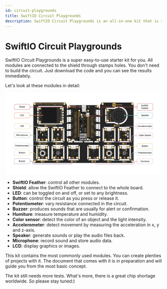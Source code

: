 ```yaml
---
id: circuit-playgrounds
title: SwiftIO Circuit Playgrounds
description: SwiftIO Circuit Playgrounds is an all-in-one kit that is suitable to get started. You can get familiar with basic electronics and Swift programming.
---
```


# SwiftIO Circuit Playgrounds

SwiftIO Circuit Playgrounds is a super easy-to-use starter kit for you. All modules are connected to the shield through stamps holes. You don't need to build the circuit. Just download the code and you can see the results immediately.

Let's look at these modules in detail:

![SwiftIO Circuit Playgrounds](img/playgrounds.png)

- **SwiftIO Feather**: control all other modules.
- **Shield**: allow the SwiftIO Feather to connect to the whole board.
- **LED**: can be toggled on and off, or set to any brightness.
- **Button**: control the circuit as you press or release it. 
- **Potentiometer**: vary resistance connected in the circuit.
- **Buzzer**: produces sounds that are usually for alert or confirmation.
- **Humiture**: measure temperature and humidity.
- **Color sensor**: detect the color of an object and the light intensity.
- **Accelerometer**: detect movement by measuring the acceleration in x, y and z-axis.
- **Speaker**: generate sounds or play the audio files back.
- **Microphone**: record sound and store audio data.
- **LCD**: display graphics or images.



This kit contains the most commonly used modules. You can create plenties of projects with it. The document that comes with it is in preparation and will guide you from the most basic concept.

The kit still needs more tests. What's more, there is a great chip shortage worldwide. So please stay tuned:)
 